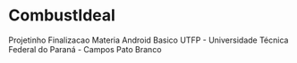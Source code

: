 # CombustIdeal
 Projetinho Finalizacao Materia Android Basico UTFP - Universidade Técnica Federal do Paraná - Campos Pato Branco
